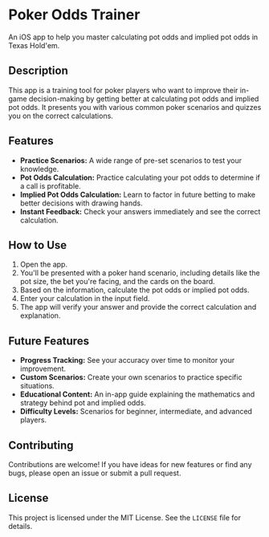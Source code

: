 # Poker Odds Trainer

An iOS app to help you master calculating pot odds and implied pot odds in Texas Hold'em.

## Description

This app is a training tool for poker players who want to improve their in-game decision-making by getting better at calculating pot odds and implied pot odds. It presents you with various common poker scenarios and quizzes you on the correct calculations.

## Features

-   **Practice Scenarios:** A wide range of pre-set scenarios to test your knowledge.
-   **Pot Odds Calculation:** Practice calculating your pot odds to determine if a call is profitable.
-   **Implied Pot Odds Calculation:** Learn to factor in future betting to make better decisions with drawing hands.
-   **Instant Feedback:** Check your answers immediately and see the correct calculation.

## How to Use

1.  Open the app.
2.  You'll be presented with a poker hand scenario, including details like the pot size, the bet you're facing, and the cards on the board.
3.  Based on the information, calculate the pot odds or implied pot odds.
4.  Enter your calculation in the input field.
5.  The app will verify your answer and provide the correct calculation and explanation.

## Future Features

-   **Progress Tracking:** See your accuracy over time to monitor your improvement.
-   **Custom Scenarios:** Create your own scenarios to practice specific situations.
-   **Educational Content:** An in-app guide explaining the mathematics and strategy behind pot and implied odds.
-   **Difficulty Levels:** Scenarios for beginner, intermediate, and advanced players.

## Contributing

Contributions are welcome! If you have ideas for new features or find any bugs, please open an issue or submit a pull request.

## License

This project is licensed under the MIT License. See the `LICENSE` file for details.